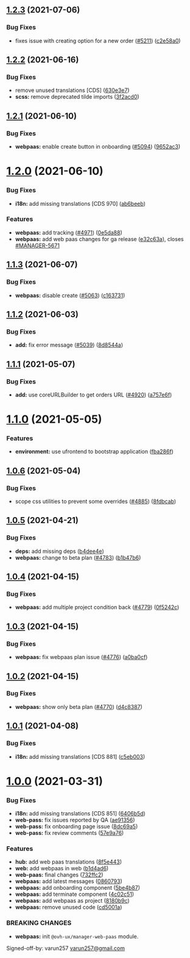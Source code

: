 ## [1.2.3](https://github.com/ovh/manager/compare/@ovh-ux/manager-web-paas@1.2.2...@ovh-ux/manager-web-paas@1.2.3) (2021-07-06)


### Bug Fixes

* fixes issue with creating option for a new order ([#5211](https://github.com/ovh/manager/issues/5211)) ([c2e58a0](https://github.com/ovh/manager/commit/c2e58a0772b65caa22f2623e659ad38f3a27ea33))



## [1.2.2](https://github.com/ovh/manager/compare/@ovh-ux/manager-web-paas@1.2.1...@ovh-ux/manager-web-paas@1.2.2) (2021-06-16)


### Bug Fixes

* remove unused translations [CDS] ([630e3e7](https://github.com/ovh/manager/commit/630e3e72efd035a4e24461f077a6a2fa44bf91c4))
* **scss:** remove deprecated tilde imports ([3f2acd0](https://github.com/ovh/manager/commit/3f2acd008ad5bff397ab6ecf35437a506b4b90a5))



## [1.2.1](https://github.com/ovh/manager/compare/@ovh-ux/manager-web-paas@1.2.0...@ovh-ux/manager-web-paas@1.2.1) (2021-06-10)


### Bug Fixes

* **webpaas:** enable create button in onboarding ([#5094](https://github.com/ovh/manager/issues/5094)) ([9652ac3](https://github.com/ovh/manager/commit/9652ac350240e27ee118c0e596aecddc2e0bb9de))



# [1.2.0](https://github.com/ovh/manager/compare/@ovh-ux/manager-web-paas@1.1.3...@ovh-ux/manager-web-paas@1.2.0) (2021-06-10)


### Bug Fixes

* **i18n:** add missing translations [CDS 970] ([ab6beeb](https://github.com/ovh/manager/commit/ab6beebedccab557785145cf8a5a95a6666731b7))


### Features

* **webpaas:** add tracking ([#4971](https://github.com/ovh/manager/issues/4971)) ([0e5da88](https://github.com/ovh/manager/commit/0e5da88e4c1a8c7d643e499026f829430508f617))
* **webpaas:** add web paas changes for ga release ([e32c63a](https://github.com/ovh/manager/commit/e32c63ac4c845208ca550eb23caeb4c99c7447e6)), closes [#MANAGER-5671](https://github.com/ovh/manager/issues/MANAGER-5671)



## [1.1.3](https://github.com/ovh/manager/compare/@ovh-ux/manager-web-paas@1.1.2...@ovh-ux/manager-web-paas@1.1.3) (2021-06-07)


### Bug Fixes

* **webpaas:** disable create ([#5063](https://github.com/ovh/manager/issues/5063)) ([c163731](https://github.com/ovh/manager/commit/c16373197f0c5475aec69d050e704c3d9cdce10b))



## [1.1.2](https://github.com/ovh/manager/compare/@ovh-ux/manager-web-paas@1.1.1...@ovh-ux/manager-web-paas@1.1.2) (2021-06-03)


### Bug Fixes

* **add:** fix error message ([#5039](https://github.com/ovh/manager/issues/5039)) ([8d8544a](https://github.com/ovh/manager/commit/8d8544a427891ca913b0cc940b0c0c69b35f89b7))



## [1.1.1](https://github.com/ovh/manager/compare/@ovh-ux/manager-web-paas@1.1.0...@ovh-ux/manager-web-paas@1.1.1) (2021-05-07)


### Bug Fixes

* **add:** use coreURLBuilder to get orders URL ([#4920](https://github.com/ovh/manager/issues/4920)) ([a757e6f](https://github.com/ovh/manager/commit/a757e6f2cf42164dc82b86056ada90175ba2547e))



# [1.1.0](https://github.com/ovh/manager/compare/@ovh-ux/manager-web-paas@1.0.6...@ovh-ux/manager-web-paas@1.1.0) (2021-05-05)


### Features

* **environment:** use ufrontend to bootstrap application ([fba286f](https://github.com/ovh/manager/commit/fba286f89e58e73f8899da0dbac615f65fc6a7f8))



## [1.0.6](https://github.com/ovh/manager/compare/@ovh-ux/manager-web-paas@1.0.5...@ovh-ux/manager-web-paas@1.0.6) (2021-05-04)


### Bug Fixes

* scope css utilities to prevent some overrides ([#4885](https://github.com/ovh/manager/issues/4885)) ([8fdbcab](https://github.com/ovh/manager/commit/8fdbcabb313dec7cca6d75e7c4aca326d85d700a))



## [1.0.5](https://github.com/ovh/manager/compare/@ovh-ux/manager-web-paas@1.0.4...@ovh-ux/manager-web-paas@1.0.5) (2021-04-21)


### Bug Fixes

* **deps:** add missing deps ([b4dee4e](https://github.com/ovh/manager/commit/b4dee4e5ada2231ed06260ee9009211e0b224141))
* **webpaas:** change to beta plan ([#4783](https://github.com/ovh/manager/issues/4783)) ([b1b47b6](https://github.com/ovh/manager/commit/b1b47b69643c73bb0ce850275a45f81e668ee3ca))



## [1.0.4](https://github.com/ovh/manager/compare/@ovh-ux/manager-web-paas@1.0.3...@ovh-ux/manager-web-paas@1.0.4) (2021-04-15)


### Bug Fixes

* **webpaas:** add multiple project condition back ([#4779](https://github.com/ovh/manager/issues/4779)) ([0f5242c](https://github.com/ovh/manager/commit/0f5242cf375891c2a39ffa2ddd2736d7fa1197d4))



## [1.0.3](https://github.com/ovh/manager/compare/@ovh-ux/manager-web-paas@1.0.2...@ovh-ux/manager-web-paas@1.0.3) (2021-04-15)


### Bug Fixes

* **webpaas:** fix webpaas plan issue ([#4776](https://github.com/ovh/manager/issues/4776)) ([a0ba0cf](https://github.com/ovh/manager/commit/a0ba0cf7a24917b5bddd1fec6572883076d487b8))



## [1.0.2](https://github.com/ovh/manager/compare/@ovh-ux/manager-web-paas@1.0.1...@ovh-ux/manager-web-paas@1.0.2) (2021-04-15)


### Bug Fixes

* **webpaas:** show only beta plan ([#4770](https://github.com/ovh/manager/issues/4770)) ([d4c8387](https://github.com/ovh/manager/commit/d4c838738b49542c61f310c0d2a173a61f626870))



## [1.0.1](https://github.com/ovh/manager/compare/@ovh-ux/manager-web-paas@1.0.0...@ovh-ux/manager-web-paas@1.0.1) (2021-04-08)


### Bug Fixes

* **i18n:** add missing translations [CDS 881] ([c5eb003](https://github.com/ovh/manager/commit/c5eb003157cc31a07616e0f3ca09a390bebdad84))



# [1.0.0](https://github.com/ovh/manager/compare/@ovh-ux/manager-web-paas@0.0.0...@ovh-ux/manager-web-paas@1.0.0) (2021-03-31)


### Bug Fixes

* **i18n:** add missing translations [CDS 851] ([6406b5d](https://github.com/ovh/manager/commit/6406b5d82ffaad8109b5ce561caf37ac1e3c18a9))
* **web-pass:** fix issues reported by QA ([ae91356](https://github.com/ovh/manager/commit/ae9135632a11c153a889d3dada53e7f49c4bcae5))
* **web-pass:** fix onboarding page issue ([8dc69a5](https://github.com/ovh/manager/commit/8dc69a5a3b2b733d47513a47b6d654eb522e63cc))
* **web-pass:** fix review comments ([57e9a76](https://github.com/ovh/manager/commit/57e9a762181d0c293aa0ffb3ba775fd41771c9ad))


### Features

* **hub:** add web paas translations ([8f5e443](https://github.com/ovh/manager/commit/8f5e4432709bfccc359b0e71de27e4a951dd3c79))
* **web:** add webpaas in web ([b1d4ad6](https://github.com/ovh/manager/commit/b1d4ad6c3f0b153c5b9f2ca24aae0bbc74e80028))
* **web-paas:** final changes ([732ffc2](https://github.com/ovh/manager/commit/732ffc26204fbcb788b0784d0e97fa0f95a40333))
* **webpaas:** add latest messages ([0860793](https://github.com/ovh/manager/commit/0860793269e94aee6cb1fa6569a81101a0445f81))
* **webpaas:** add onboarding component ([5be4b87](https://github.com/ovh/manager/commit/5be4b87e4abcc9bc51a9f351f4983f89bdb1507d))
* **webpaas:** add terminate component ([4c02c51](https://github.com/ovh/manager/commit/4c02c5109497f68293fd364ee7a28679b7c62ffb))
* **webpaas:** add webpaas as project ([8180b9c](https://github.com/ovh/manager/commit/8180b9c3b7012e962da222c2e11947ac327536ba))
* **webpaas:** remove unused code ([cd5001a](https://github.com/ovh/manager/commit/cd5001af85c96f66d2e5a4ffe48f6523f8406826))


### BREAKING CHANGES

* **webpaas:** init `@ovh-ux/manager-web-paas` module.

Signed-off-by: varun257 <varun257@gmail.com>



